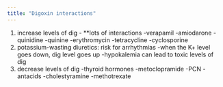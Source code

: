 ```yaml
---
title: "Digoxin interactions"
---
```

1) increase levels of dig - **lots of interactions
-verapamil
-amiodarone
-quinidine
-quinine
-erythromycin
-tetracycline
-cyclosporine
2) potassium-wasting diuretics: risk for arrhythmias
-when the K+ level goes down, dig level goes up
-hypokalemia can lead to toxic levels of dig
3) decrease levels of dig
-thyroid hormones
-metoclopramide
-PCN
-antacids
-cholestyramine
-methotrexate

